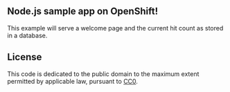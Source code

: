 Node.js sample app on OpenShift!
-----------------

This example will serve a welcome page and the current hit count as stored in a database.

## License

This code is dedicated to the public domain to the maximum extent permitted by applicable law, pursuant to [CC0](http://creativecommons.org/publicdomain/zero/1.0/).
